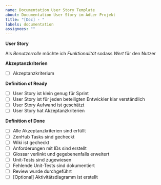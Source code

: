 ```yaml
---
name: Documentation User Story Template
about: Documentation User Story im AdLer Projekt
title: "[Doc] - "
labels: documentation
assignees: ""
---
```


**User Story**

Als _Benutzerrolle_ möchte ich _Funktionalität_ sodass _Wert_ für den Nutzer

**Akzeptanzkriterien**

- [ ] Akzeptanzkriterium

**Definition of Ready**

- [ ] User Story ist klein genug für Sprint
- [ ] User Story ist für jeden beteiligten Entwickler klar verständlich
- [ ] User Story Aufwand ist geschätzt
- [ ] User Story hat Akzeptanzkriterien

**Definition of Done**

- [ ] Alle Akzeptanzkriterien sind erfüllt
- [ ] ZenHub Tasks sind gecheckt
- [ ] Wiki ist gecheckt
- [ ] Anforderungen mit IDs sind erstellt
- [ ] Glossar verlinkt und gegebenenfalls erweitert
- [ ] Unit-Tests sind zugewiesen
- [ ] Fehlende Unit-Tests sind dokumentiert
- [ ] Review wurde durchgeführt
- [ ] [Optional] Aktivitätsdiagramm ist erstellt

